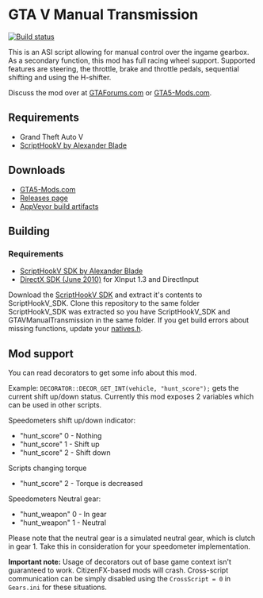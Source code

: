 [comment]: # (GitHub README.md)
GTA V Manual Transmission
=========================
[![Build status](https://ci.appveyor.com/api/projects/status/gy6yh17lp5l1k48d?svg=true)](https://ci.appveyor.com/project/E66666666/gtavmanualtransmission)

This is an ASI script allowing for manual control over the ingame gearbox. As a secondary function, this mod has full racing wheel support. Supported features are steering, the throttle, brake and throttle pedals, sequential shifting and using the H-shifter.

Discuss the mod over at [GTAForums.com](http://gtaforums.com/topic/840830-manual-transmission/) or [GTA5-Mods.com](https://forums.gta5-mods.com/topic/1840/script-wip-manual-transmission-steering-wheel-support-4-0).


## Requirements
* Grand Theft Auto V
* [ScriptHookV by Alexander Blade](http://www.dev-c.com/gtav/scripthookv/)

## Downloads

* [GTA5-Mods.com](https://www.gta5-mods.com/scripts/manual-transmission-ikt)
* [Releases page](https://github.com/E66666666/GTAVManualTransmission/releases)
* [AppVeyor build artifacts](https://ci.appveyor.com/project/E66666666/gtavmanualtransmission/build/artifacts)

## Building

### Requirements
* [ScriptHookV SDK by Alexander Blade](http://www.dev-c.com/gtav/scripthookv/)
* [DirectX SDK (June 2010)](https://www.microsoft.com/en-us/download/details.aspx?id=6812) for XInput 1.3 and DirectInput

Download the [ScriptHookV SDK](http://www.dev-c.com/gtav/scripthookv/) and extract it's contents to ScriptHookV_SDK.
Clone this repository to the same folder ScriptHookV_SDK was extracted so you have ScriptHookV_SDK and GTAVManualTransmission in the same folder. If you get build errors about missing functions, update your [natives.h](http://www.dev-c.com/nativedb/natives.h).

## Mod support
You can read decorators to get some info about this mod.

Example: ```DECORATOR::DECOR_GET_INT(vehicle, "hunt_score");``` gets the current shift up/down status. Currently this mod exposes 2 variables which can be used in other scripts.

Speedometers shift up/down indicator:
* "hunt_score" 0 - Nothing
* "hunt_score" 1 - Shift up
* "hunt_score" 2 - Shift down

Scripts changing torque
* "hunt_score" 2 - Torque is decreased

Speedometers Neutral gear:
* "hunt_weapon" 0 - In gear
* "hunt_weapon" 1 - Neutral

Please note that the neutral gear is a simulated neutral gear, which is clutch in gear 1. Take this in consideration for your speedometer implementation.

__Important note:__ Usage of decorators out of base game context isn't guaranteed to work. CitizenFX-based mods will crash. Cross-script communication can be simply disabled using the ```CrossScript = 0``` in ```Gears.ini``` for these situations.
